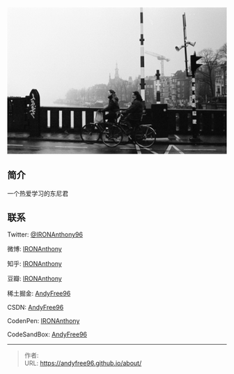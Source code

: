 # 


![](/page/jean-carlo-emer--chlDlxLkw8-unsplash.jpg)

## 简介

一个热爱学习的东尼君

## 联系

Twitter: [@IRONAnthony96](https://twitter.com/IRONAnthony96)

微博: [IRONAnthony](https://weibo.com/IRONAnthony)

知乎: [IRONAnthony](https://www.zhihu.com/people/IRONAnthony)

豆瓣: [IRONAnthony](https://www.douban.com/people/ironanthony)

稀土掘金: [AndyFree96](https://juejin.cn/user/4037062426889336)

CSDN: [AndyFree96](https://blog.csdn.net/u014626748)

CodenPen: [IRONAnthony](https://codepen.io/IRONAnthony/)

CodeSandBox: [AndyFree96](https://codesandbox.io/u/AndyFree96)


---

> 作者:   
> URL: https://andyfree96.github.io/about/  


